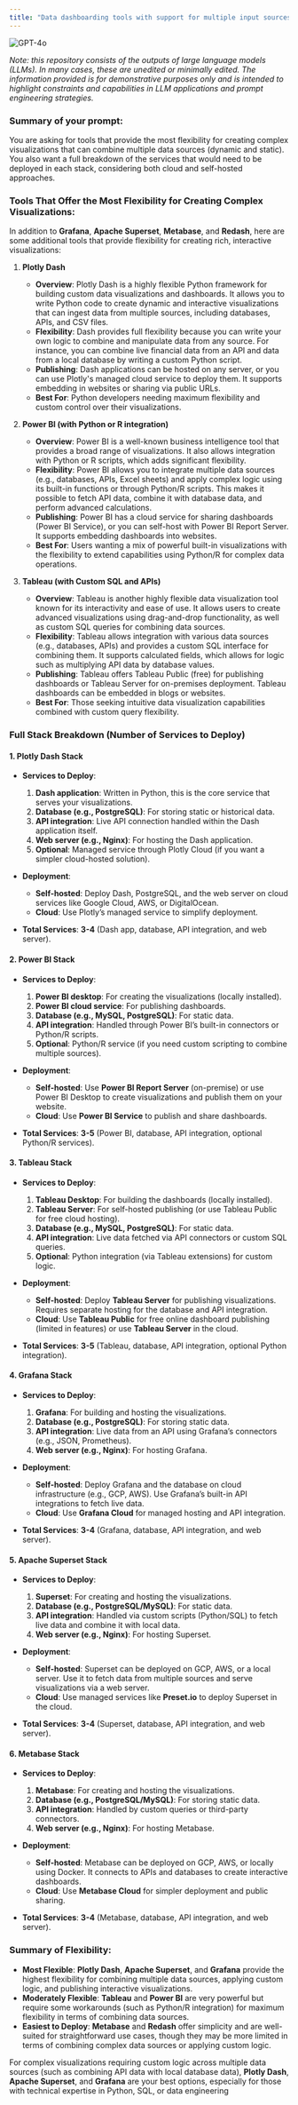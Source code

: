 ```yaml
---
title: "Data dashboarding tools with support for multiple input sources"
---
```

![GPT-4o](https://img.shields.io/badge/GPT--4o-3333FF?style=for-the-badge&logo=openai&logoColor=white)



*Note: this repository consists of the outputs of large language models (LLMs). In many cases, these are unedited or minimally edited. The information provided is for demonstrative purposes only and is intended to highlight constraints and capabilities in LLM applications and prompt engineering strategies.*


### Summary of your prompt:
You are asking for tools that provide the most flexibility for creating complex visualizations that can combine multiple data sources (dynamic and static). You also want a full breakdown of the services that would need to be deployed in each stack, considering both cloud and self-hosted approaches.

### Tools That Offer the Most Flexibility for Creating Complex Visualizations:

In addition to **Grafana**, **Apache Superset**, **Metabase**, and **Redash**, here are some additional tools that provide flexibility for creating rich, interactive visualizations:

1. **Plotly Dash**
   - **Overview**: Plotly Dash is a highly flexible Python framework for building custom data visualizations and dashboards. It allows you to write Python code to create dynamic and interactive visualizations that can ingest data from multiple sources, including databases, APIs, and CSV files.
   - **Flexibility**: Dash provides full flexibility because you can write your own logic to combine and manipulate data from any source. For instance, you can combine live financial data from an API and data from a local database by writing a custom Python script.
   - **Publishing**: Dash applications can be hosted on any server, or you can use Plotly's managed cloud service to deploy them. It supports embedding in websites or sharing via public URLs.
   - **Best For**: Python developers needing maximum flexibility and custom control over their visualizations.

2. **Power BI (with Python or R integration)**
   - **Overview**: Power BI is a well-known business intelligence tool that provides a broad range of visualizations. It also allows integration with Python or R scripts, which adds significant flexibility.
   - **Flexibility**: Power BI allows you to integrate multiple data sources (e.g., databases, APIs, Excel sheets) and apply complex logic using its built-in functions or through Python/R scripts. This makes it possible to fetch API data, combine it with database data, and perform advanced calculations.
   - **Publishing**: Power BI has a cloud service for sharing dashboards (Power BI Service), or you can self-host with Power BI Report Server. It supports embedding dashboards into websites.
   - **Best For**: Users wanting a mix of powerful built-in visualizations with the flexibility to extend capabilities using Python/R for complex data operations.

3. **Tableau (with Custom SQL and APIs)**
   - **Overview**: Tableau is another highly flexible data visualization tool known for its interactivity and ease of use. It allows users to create advanced visualizations using drag-and-drop functionality, as well as custom SQL queries for combining data sources.
   - **Flexibility**: Tableau allows integration with various data sources (e.g., databases, APIs) and provides a custom SQL interface for combining them. It supports calculated fields, which allows for logic such as multiplying API data by database values.
   - **Publishing**: Tableau offers Tableau Public (free) for publishing dashboards or Tableau Server for on-premises deployment. Tableau dashboards can be embedded in blogs or websites.
   - **Best For**: Those seeking intuitive data visualization capabilities combined with custom query flexibility.

### Full Stack Breakdown (Number of Services to Deploy)

#### 1. **Plotly Dash Stack**
   - **Services to Deploy**:
     1. **Dash application**: Written in Python, this is the core service that serves your visualizations.
     2. **Database (e.g., PostgreSQL)**: For storing static or historical data.
     3. **API integration**: Live API connection handled within the Dash application itself.
     4. **Web server (e.g., Nginx)**: For hosting the Dash application.
     5. **Optional**: Managed service through Plotly Cloud (if you want a simpler cloud-hosted solution).
   - **Deployment**: 
     - **Self-hosted**: Deploy Dash, PostgreSQL, and the web server on cloud services like Google Cloud, AWS, or DigitalOcean.
     - **Cloud**: Use Plotly’s managed service to simplify deployment.

   - **Total Services**: **3-4** (Dash app, database, API integration, and web server).

#### 2. **Power BI Stack**
   - **Services to Deploy**:
     1. **Power BI desktop**: For creating the visualizations (locally installed).
     2. **Power BI cloud service**: For publishing dashboards.
     3. **Database (e.g., MySQL, PostgreSQL)**: For static data.
     4. **API integration**: Handled through Power BI’s built-in connectors or Python/R scripts.
     5. **Optional**: Python/R service (if you need custom scripting to combine multiple sources).
   
   - **Deployment**: 
     - **Self-hosted**: Use **Power BI Report Server** (on-premise) or use Power BI Desktop to create visualizations and publish them on your website.
     - **Cloud**: Use **Power BI Service** to publish and share dashboards.
   
   - **Total Services**: **3-5** (Power BI, database, API integration, optional Python/R services).

#### 3. **Tableau Stack**
   - **Services to Deploy**:
     1. **Tableau Desktop**: For building the dashboards (locally installed).
     2. **Tableau Server**: For self-hosted publishing (or use Tableau Public for free cloud hosting).
     3. **Database (e.g., MySQL, PostgreSQL)**: For static data.
     4. **API integration**: Live data fetched via API connectors or custom SQL queries.
     5. **Optional**: Python integration (via Tableau extensions) for custom logic.
   
   - **Deployment**: 
     - **Self-hosted**: Deploy **Tableau Server** for publishing visualizations. Requires separate hosting for the database and API integration.
     - **Cloud**: Use **Tableau Public** for free online dashboard publishing (limited in features) or use **Tableau Server** in the cloud.
   
   - **Total Services**: **3-5** (Tableau, database, API integration, optional Python integration).

#### 4. **Grafana Stack**
   - **Services to Deploy**:
     1. **Grafana**: For building and hosting the visualizations.
     2. **Database (e.g., PostgreSQL)**: For storing static data.
     3. **API integration**: Live data from an API using Grafana’s connectors (e.g., JSON, Prometheus).
     4. **Web server (e.g., Nginx)**: For hosting Grafana.
   
   - **Deployment**:
     - **Self-hosted**: Deploy Grafana and the database on cloud infrastructure (e.g., GCP, AWS). Use Grafana’s built-in API integrations to fetch live data.
     - **Cloud**: Use **Grafana Cloud** for managed hosting and API integration.
   
   - **Total Services**: **3-4** (Grafana, database, API integration, and web server).

#### 5. **Apache Superset Stack**
   - **Services to Deploy**:
     1. **Superset**: For creating and hosting the visualizations.
     2. **Database (e.g., PostgreSQL/MySQL)**: For static data.
     3. **API integration**: Handled via custom scripts (Python/SQL) to fetch live data and combine it with local data.
     4. **Web server (e.g., Nginx)**: For hosting Superset.
   
   - **Deployment**:
     - **Self-hosted**: Superset can be deployed on GCP, AWS, or a local server. Use it to fetch data from multiple sources and serve visualizations via a web server.
     - **Cloud**: Use managed services like **Preset.io** to deploy Superset in the cloud.
   
   - **Total Services**: **3-4** (Superset, database, API integration, and web server).

#### 6. **Metabase Stack**
   - **Services to Deploy**:
     1. **Metabase**: For creating and hosting the visualizations.
     2. **Database (e.g., PostgreSQL/MySQL)**: For storing static data.
     3. **API integration**: Handled by custom queries or third-party connectors.
     4. **Web server (e.g., Nginx)**: For hosting Metabase.
   
   - **Deployment**:
     - **Self-hosted**: Metabase can be deployed on GCP, AWS, or locally using Docker. It connects to APIs and databases to create interactive dashboards.
     - **Cloud**: Use **Metabase Cloud** for simpler deployment and public sharing.
   
   - **Total Services**: **3-4** (Metabase, database, API integration, and web server).

### Summary of Flexibility:

- **Most Flexible**: **Plotly Dash**, **Apache Superset**, and **Grafana** provide the highest flexibility for combining multiple data sources, applying custom logic, and publishing interactive visualizations.
- **Moderately Flexible**: **Tableau** and **Power BI** are very powerful but require some workarounds (such as Python/R integration) for maximum flexibility in terms of combining data sources.
- **Easiest to Deploy**: **Metabase** and **Redash** offer simplicity and are well-suited for straightforward use cases, though they may be more limited in terms of combining complex data sources or applying custom logic.

For complex visualizations requiring custom logic across multiple data sources (such as combining API data with local database data), **Plotly Dash**, **Apache Superset**, and **Grafana** are your best options, especially for those with technical expertise in Python, SQL, or data engineering
